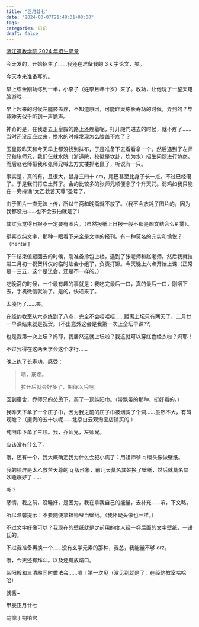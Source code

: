 ```yaml
---
title: "正月廿七"
date: "2024-03-07T21:48:31+08:00"
tags: 
categories: 日记
draft: false
---
```

[浙江道教学院 2024 年招生简章](https://dao-zj-cn.mikecrm.com/qk15cnt)

今天发的，开始招生了……我还在准备我的 3 k 字论文，笑。

今天本来准备写的。

早上练金刚功练到一半，小李子（姓李且年十岁）来了。收功，让他玩了一整天电脑游戏……

早上起来的时候左腿膝盖疼，不知道原因，可能昨天练长寿功的时候，弄到的？毕竟昨天似乎听到一声脆声。

神奇的是，在我走去玉皇殿的路上还疼着呢，打开殿门进去的时候，就不疼了……当时还没反应过来，换水的时候发现怎么膝盖不疼了？

玉皇殿昨天和今天早上都没找到抹布，于是准备下去看看拿一个。然后遇到了左师兄和张师兄，我们仨就水院（浙道院，校徽是坎卦，坎为水）招生问题进行协商。而后赵老师把我和张师兄喊去方丈楼抓老鼠了，听说有一只。

事实是，真的有，且很大，鼠身三四十 cm，尾巴甚至比身子长一点。不过已经噶了。于是我们将它土葬了。会的比较多的张师兄顺便念了个升天咒。弱鸡如我只能在一旁持诵“太乙救苦天尊”圣号了。

由于图片一直无法上传，所以午斋和晚斋就不放了。（我不会放耗子图片的，因为我都没拍……也不会去拍就是了）

其实我觉得日报不一定要有图片。（虽然报纸上日报一般不都是图文结合么# 雾）。

挺喜欢纯文字，那种一眼看下来全是文字的报刊。有一种莫名的充实和愉悦？（hentai！

下午结束值殿回去的时候，刚准备拎包上楼，遇到了张老师和赵老师。然后我就拉进二月初一祝贺科仪的临时法会小组了，负责打镲。今天晚上六点开始上课（正常是一三五，这个是法会，还是不一样的。）

吃晚斋的时候，一个最有趣的事就是：我吃完最后一口，真的最后一口，刚咽下去，手机微信就响了。是的，快递来了。

太凑巧了……笑。

在经韵教室从六点练到了八点，完全不会唔唔唔……距离上坛只有两天了，二月廿一早课结束就是祝贺。（不出意外这会是我第一次上全坛早课??）

也是我第一次上坛？妈耶，我居然这就上坛啦？我这就可以穿红色经衣啦？妈耶！

不过我得在这两天学会这个才行……

晚上练了长寿功，感受：

> 啧，筋疼。
> 
> 拉开后就会好多了，期待以后吧。

回到宿舍，乔师兄的怂恿下，买了一顶纯阳巾。（带飘带的那种，挺好看的。）

我昨天下单了一个庄子巾，因为我之前的庄子巾被烟烫了个洞……虽然不大，有碍观瞻？（挺贵的五十块呢……北京白云观淘宝店铺买的 ）

纯阳巾下单了三顶。我，乔师兄，左师兄。

应该没有什么了。

哦，还有一个，我大概确定我为什么会犯小病了：用祖师爷 q 版头像做壁纸。

我的锁屏是太乙救苦天尊的 q 版形象，前几天莫名其妙换了壁纸，然后就莫名其妙睡眠好了……

嘶？

感情，我之前，没睡好，是因为，我在拿我自己的能量，去补充……咳，下文略。

所以温馨提示：不要随便拿祖师爷当壁纸。（我怀疑头像也一样。）

不过文字好像可以？我现在的壁纸就是之前用的度人经一卷后面的文字壁纸，一语氏的。

不过我准备再换一个……没有玄学元素的那种，我怂，我能量不够 orz。

哦，今天还有拜斗。以及还有放焰口。

紫阳殿和三清殿同时做法会……噫！第一次见（没见到就是了，在经韵教室哈哈哈）

就酱~

甲辰正月廿七

嗣檙于桐柏宫